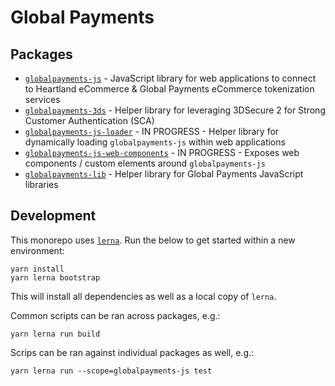 # Global Payments

## Packages

- [`globalpayments-js`](packages/globalpayments-js) - JavaScript library for web applications to connect to Heartland eCommerce & Global Payments eCommerce tokenization services
- [`globalpayments-3ds`](packages/globalpayments-3ds-js) - Helper library for leveraging 3DSecure 2 for Strong Customer Authentication (SCA)
- [`globalpayments-js-loader`](packages/globalpayments-js-loader) - IN PROGRESS - Helper library for dynamically loading `globalpayments-js` within web applications
- [`globalpayments-js-web-components`](packages/globalpayments-js-web-components) - IN PROGRESS - Exposes web components / custom elements around `globalpayments-js`
- [`globalpayments-lib`](packages/globalpayments-lib-js) - Helper library for Global Payments JavaScript libraries

##

## Development

This monorepo uses [`lerna`](https://github.com/lerna/lerna). Run the below to get started within a new environment:

```
yarn install
yarn lerna bootstrap
```

This will install all dependencies as well as a local copy of `lerna`.

Common scripts can be ran across packages, e.g.:

```
yarn lerna run build
```

Scrips can be ran against individual packages as well, e.g.:

```
yarn lerna run --scope=globalpayments-js test
```
